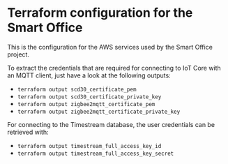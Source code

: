 # Terraform configuration for the Smart Office

This is the configuration for the AWS services used by the Smart Office project.

To extract the credentials that are required for connecting to IoT Core with an MQTT client, just have a look at the following outputs:

- `terraform output scd30_certificate_pem`
- `terraform output scd30_certificate_private_key`
- `terraform output zigbee2mqtt_certificate_pem`
- `terraform output zigbee2mqtt_certificate_private_key`

For connecting to the Timestream database, the user credentials can be retrieved with:

- `terraform output timestream_full_access_key_id`
- `terraform output timestream_full_access_key_secret`
